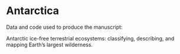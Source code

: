 # Antarctica
Data and code used to produce the manuscript:

Antarctic ice-free terrestrial ecosystems: classifying, describing, and mapping Earth’s largest wilderness. 
